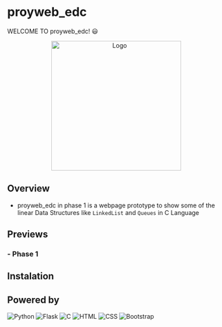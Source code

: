 # proyweb_edc

WELCOME TO proyweb_edc! 😃

<p align="center"><img alt="Logo" src="https://i.ibb.co/c3bcCWr/android-chrome-512x512.png" width="300px"/></p>


## Overview

- proyweb_edc in phase 1 is a webpage prototype to show some of the linear Data Structures like ```LinkedList``` and ```Queues``` in C Language

## Previews

### - Phase 1

## Instalation

## Powered by

<img alt="Python" src="https://img.shields.io/badge/python-3670A0?style=for-the-badge&logo=python&logoColor=ffdd54"/> <img alt="Flask" src="https://img.shields.io/badge/flask-%23000.svg?style=for-the-badge&logo=flask&logoColor=white" /> <img alt="C" src="https://img.shields.io/badge/c-%2300599C.svg?style=for-the-badge&logo=c&logoColor=white" /> <img alt="HTML" src="https://img.shields.io/badge/html5-%23E34F26.svg?style=for-the-badge&logo=html5&logoColor=white" /> <img alt="CSS" src="https://img.shields.io/badge/css3-%231572B6.svg?style=for-the-badge&logo=css3&logoColor=white" />
<img alt="Bootstrap" src="https://img.shields.io/badge/bootstrap-%23563D7C.svg?style=for-the-badge&logo=bootstrap&logoColor=white" />
